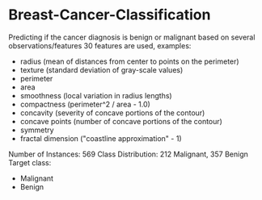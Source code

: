 # Breast-Cancer-Classification

Predicting if the cancer diagnosis is benign or malignant based on several observations/features
30 features are used, examples:

  - radius (mean of distances from center to points on the perimeter)
  - texture (standard deviation of gray-scale values)
  - perimeter
  - area
  - smoothness (local variation in radius lengths)
  - compactness (perimeter^2 / area - 1.0)
  - concavity (severity of concave portions of the contour)
  - concave points (number of concave portions of the contour)
  - symmetry 
  - fractal dimension ("coastline approximation" - 1)


Number of Instances: 569
Class Distribution: 212 Malignant, 357 Benign
Target class:
   - Malignant
   - Benign
